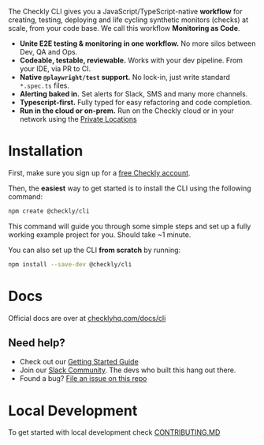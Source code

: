 The Checkly CLI gives you a JavaScript/TypeScript-native **workflow** for creating, testing, deploying and life cycling 
synthetic monitors (checks) at scale, from your code base. We call this workflow **Monitoring as Code**.

- **Unite E2E testing & monitoring in one workflow.** No more silos between Dev, QA and Ops.
- **Codeable, testable, reviewable.** Works with your dev pipeline. From your IDE, via PR to CI.
- **Native `@playwright/test` support.** No lock-in, just write standard `*.spec.ts` files.
- **Alerting baked in.** Set alerts for Slack, SMS and many more channels.
- **Typescript-first.** Fully typed for easy refactoring and code completion.
- **Run in the cloud or on-prem.** Run on the Checkly cloud or in your network using the [Private Locations](https://www.checklyhq.com/docs/private-locations/)


# Installation

First, make sure you sign up for a [free Checkly account](https://app.checklyhq.com/signup).

Then, the **easiest** way to get started is to install the CLI using the following command:

```bash
npm create @checkly/cli
```
This command will guide you through some simple steps and set up a fully working example project for you. Should take 
~1 minute.

You can also set up the CLI **from scratch** by running:

```bash
npm install --save-dev @checkly/cli
```

# Docs

Official docs are over at [checklyhq.com/docs/cli](https://checklyhq.com/docs/cli/)

## Need help? 

- Check out our [Getting Started Guide](https://checklyhq.com/docs/cli/)
- Join our [Slack Community](https://checklyhq.com/slack). The devs who built this hang out there.
- Found a bug? [File an issue on this repo](https://github.com/checkly/checkly-cli/issues/new/choose)

# Local Development

To get started with local development check [CONTRIBUTING.MD](https://github.com/checkly/checkly-cli/blob/main/CONTRIBUTING.md)
